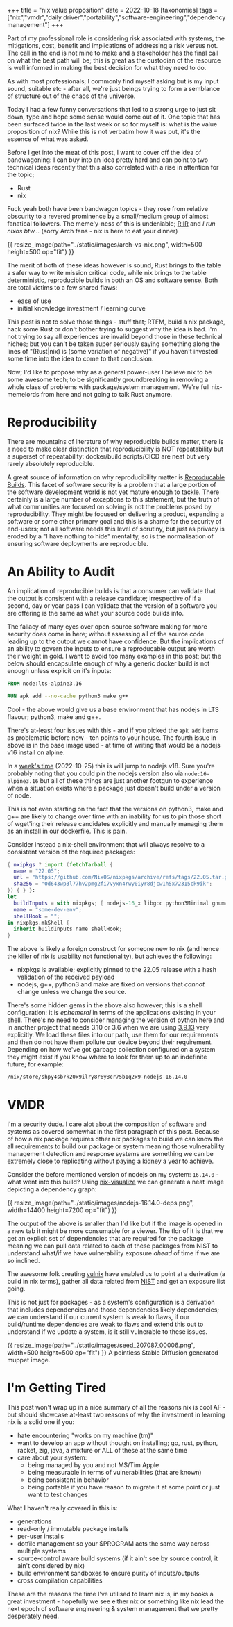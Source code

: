 +++
title = "nix value proposition"
date = 2022-10-18
[taxonomies]
tags = ["nix","vmdr","daily driver","portability","software-engineering","dependency management"]
+++

Part of my professional role is considering risk associated with systems, the mitigations, cost, benefit and implications
of addressing a risk versus not. The call in the end is not mine to make and a stakeholder has the final call on what the best path
will be; this is great as the custodian of the resource is well informed in making the best decision for what they need to do.

As with most professionals; I commonly find myself asking but is my input sound, suitable etc - after all, we're just beings 
trying to form a semblance of structure out of the chaos of the universe.

Today I had a few funny conversations that led to a strong urge to just sit down, type and hope some sense would come out of it.
One topic that has been surfaced twice in the last week or so for myself is: what is the value proposition of nix? While this is
not verbatim how it was put, it's the essence of what was asked.

Before I get into the meat of this post, I want to cover off the idea of bandwagoning: I can buy into an idea pretty hard and can point to
two technical ideas recently that this also correlated with a rise in attention for the topic; 
  * Rust
  * nix

Fuck yeah both have been bandwagon topics - they rose from relative obscurity to a revered prominence by a small/medium group of almost
fanatical followers. The meme'y-ness of this is undeniable; [RIIR](https://github.com/ansuz/RIIR) and _I run nixos btw..._ (sorry Arch fans - nix is here to eat your dinner)

{{ resize_image(path="../static/images/arch-vs-nix.png", width=500 height=500 op="fit") }}

The merit of both of these ideas however is sound, Rust brings to the table a safer way to write mission critical code, while nix
brings to the table deterministic, reproducible builds in both an OS and software sense. Both are total victims to a few shared flaws:
  * ease of use
  * initial knowledge investment / learning curve

This post is not to solve those things - stuff that; RTFM, build a nix package, hack some Rust or don't bother trying to suggest why the idea is bad.
I'm not trying to say all experiences are invalid beyond those in these technical niches; but you can't be taken super seriously saying something along the
lines of "(Rust|nix) is (some variation of negative)" if you haven't invested some time into the idea to come to that conclusion.

Now; I'd like to propose why as a general power-user I believe nix to be some awesome tech; to be significantly groundbreaking in removing a whole class
of problems with package/system management. We're full nix-memelords from here and not going to talk Rust anymore.

# Reproducibility
There are mountains of literature of why reproducible builds matter, there is a need to make clear distinction that reproducibility is
NOT repeatability but a superset of repeatability: docker/build scripts/CICD are neat but very rarely absolutely reproducible.

A great source of information on why reproducibility matter is [Reproducable Builds](https://reproducible-builds.org/). This facet of 
software security is a problem that a large portion of the software development world is not yet mature enough to tackle. There certainly
is a large number of exceptions to this statement, but the truth of what communities are focused on solving is not the problems posed by
reproducibility. They might be focused on delivering a product, expanding a software or some other primary goal and this is a shame for the 
security of end-users; not all software needs this level of scrutiny, but just as privacy is eroded by a "I have nothing to hide" mentality,
so is the normalisation of ensuring software deployments are reproducible.

# An Ability to Audit
An implication of reproducible builds is that a consumer can validate that the output is consistent with a release candidate; irrespective of 
if a second, day or year pass I can validate that the version of a software you are offering is the same as what your source code builds into.

The fallacy of many eyes over open-source software making for more security does come in here; without assessing all of the source code leading up
to the output we cannot have confidence. But the implications of an ability to govern the inputs to ensure a reproducable output are worth their weight
in gold. I want to avoid too many examples in this post; but the below should encapsulate enough of why a generic docker build is not enough unless
explicit on it's inputs:

```dockerfile
FROM node:lts-alpine3.16

RUN apk add --no-cache python3 make g++
```

Cool - the above would give us a base environment that has nodejs in LTS flavour; python3, make and g++. 

There's at-least four issues with this - and if you picked the `apk add` items as problematic before now - ten points to your house.
The fourth issue in above is in the base image used - at time of writing that would be a nodejs v16 install on alpine.

In a [week's time](https://github.com/nodejs/release#release-schedule) (2022-10-25) this is will jump to nodejs v18. Sure you're probably noting that you could pin the nodejs version also via `node:16-alpine3.16` but all of these things are just another footgun to experience when a situation exists where a package just doesn't build under a version of node.

This is not even starting on the fact that the versions on python3, make and g++ are likely to change over time with an inability for us to pin those short of wget'ing their release candidates explicitly and manually managing them as an install in our dockerfile. This is pain.

Consider instead a nix-shell environment that will always resolve to a consistent version of the required packages:

```nix
{ nxipkgs ? import (fetchTarball {
  name = "22.05";
  url = "https://github.com/NixOS/nixpkgs/archive/refs/tags/22.05.tar.gz";
  sha256 = "0d643wp3l77hv2pmg2fi7vyxn4rwy0iyr8djcw1h5x72315ck9ik";
}) { } }:
let
  buildInputs = with nixpkgs; [ nodejs-16_x libgcc python3Minimal gnumake ];
  name = "some-dev-env";
  shellHook = "";
in nixpkgs.mkShell {
  inherit buildInputs name shellHook;
}
```

The above is likely a foreign construct for someone new to nix (and hence the killer of nix is usability not functionality), but achieves the following:
  * nixpkgs is available; explicitly pinned to the 22.05 release with a hash validation of the received payload
  * nodejs, g++, python3 and make are fixed on versions that _cannot_ change unless we change the source.

There's some hidden gems in the above also however; this is a shell configuration: it is _ephemeral_ in terms of the applications existing in your shell.
There's no need to consider managing the version of python here and in another project that needs 3.10 or 3.6 when we are using 
[3.9.13](https://search.nixos.org/packages?channel=22.05&show=python3Minimal&from=0&size=50&sort=relevance&type=packages&query=python3Min) very explicitly.
We load these files into our path, use them for our requirements and then do not have them pollute our device beyond their requirement. Depending on how we've got
garbage collection configured on a system they might exist if you know where to look for them up to an indefinite future; for example:
```sh
/nix/store/shpy4sb7k20x9ilry8r6y8cr75b1q2x9-nodejs-16.14.0 
```

# VMDR
I'm a security dude. I care alot about the composition of software and systems as covered somewhat in the first paragraph of this post.
Because of how a nix package requires other nix packages to build we can know the all requirements to build our package or system meaning
those vulnerability management detection and response systems are something we can be extremely close to replicating without paying a kidney a 
year to achieve.

Consider the before mentioned version of nodejs on my system: `16.14.0` - what went into this build? Using [nix-visualize](https://github.com/craigmbooth/nix-visualize) we can generate a neat image depicting a dependency graph:

{{ resize_image(path="../static/images/nodejs-16.14.0-deps.png", width=14400 height=7200 op="fit") }}

The output of the above is smaller than I'd like but if the image is opened in a new tab it might be more consumable for a viewer. The tldr of it is that we get an explicit set of dependencies that are required for the package meaning we can pull data related to each of these packages from NIST to understand what/if we have vulnerability exposure _ahead_ of time if we are so inclined.

The awesome folk creating [vulnix](https://github.com/flyingcircusio/vulnix) have enabled us to point at a derivation (a build in nix terms), gather all data related from [NIST](https://nvd.nist.gov/vuln/) and get an exposure list going.

This is not just for packages - as a system's configuration is a derivation that includes
dependencies and those dependencies likely dependencies; we can understand if our current system is weak to flaws, if our build/runtime dependencies are weak to flaws 
and extend this out to understand if we update a system, is it still vulnerable to these issues.

{{ resize_image(path="../static/images/seed_207087_00006.png", width=500 height=500 op="fit") }}
A pointless Stable Diffusion generated muppet image.

# I'm Getting Tired
This post won't wrap up in a nice summary of all the reasons nix is cool AF - but should showcase at-least two reasons of why
the investment in learning nix is a solid one if you:
  * hate encountering "works on my machine (tm)"
  * want to develop an app without thought on installing; go, rust, python, racket, zig, java, a mixture or ALL of these at the same time
  * care about your system:
    * being managed by you and not M$/Tim Apple
    * being measurable in terms of vulnerabilities (that are known)
    * being consistent in behavior
    * being portable if you have reason to migrate it at some point or just want to test changes

What I haven't really covered in this is:
  * generations
  * read-only / immutable package installs
  * per-user installs
  * dotfile management so your $PROGRAM acts the same way across multiple systems
  * source-control aware build systems (if it ain't see by source control, it ain't considered by nix)
  * build environment sandboxes to ensure purity of inputs/outputs
  * cross compilation capabilities

These are the reasons the time I've utilised to learn nix is, in my books a great investment - hopefully we see either nix or
something like nix lead the next epoch of software engineering & system management that we pretty desperately need.
